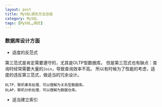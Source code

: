 ```yaml
---
layout: post
title: MySQL调优方法总结
category: MySQL
tags: [MySQL,调优]
---
```


### 数据库设计方面

+ 适度的反范式

第三范式是肯定需要遵守的，尤其是OLTP型数据库。
但是第三范式也有缺点：查询时经常需要大量的`Join`，导致查询效率不高。
所以有时候为了性能的考虑，适度的违反第三范式，做适当的冗余设计。

    OLTP，联机事务处理，可以理解为关系型数据库。
    OLAP，联机分析处理，可以理解为数据仓库。


+ 适当建立索引

